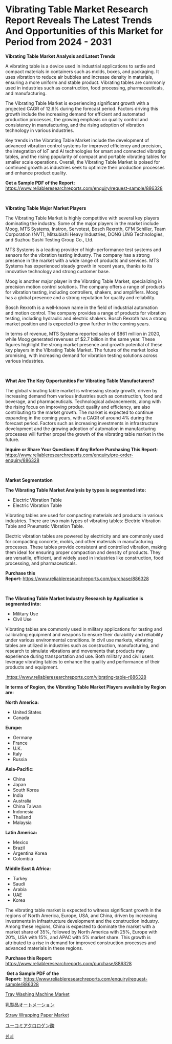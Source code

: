 <p><h1>Vibrating Table Market Research Report Reveals The Latest Trends And Opportunities of this Market for Period from 2024 - 2031</h1></p><p><strong>Vibrating Table Market Analysis and Latest Trends</strong></p>
<p><p>A vibrating table is a device used in industrial applications to settle and compact materials in containers such as molds, boxes, and packaging. It uses vibration to reduce air bubbles and increase density in materials, ensuring a more uniform and stable product. Vibrating tables are commonly used in industries such as construction, food processing, pharmaceuticals, and manufacturing.</p><p>The Vibrating Table Market is experiencing significant growth with a projected CAGR of 12.6% during the forecast period. Factors driving this growth include the increasing demand for efficient and automated production processes, the growing emphasis on quality control and consistency in manufacturing, and the rising adoption of vibration technology in various industries. </p><p>Key trends in the Vibrating Table Market include the development of advanced vibration control systems for improved efficiency and precision, the integration of IoT and AI technologies for smart and connected vibrating tables, and the rising popularity of compact and portable vibrating tables for smaller scale operations. Overall, the Vibrating Table Market is poised for continued growth as industries seek to optimize their production processes and enhance product quality.</p></p>
<p><strong>Get a Sample PDF of the Report:&nbsp;</strong> <a href="https://www.reliableresearchreports.com/enquiry/request-sample/886328">https://www.reliableresearchreports.com/enquiry/request-sample/886328</a></p>
<p>&nbsp;</p>
<p><strong>Vibrating Table Major Market Players</strong></p>
<p><p>The Vibrating Table Market is highly competitive with several key players dominating the industry. Some of the major players in the market include Moog, MTS Systems, Instron, Servotest, Bosch Rexroth, CFM Schiller, Team Corporation (NVT), Mitsubishi Heavy Industries, DONG LING Technologies, and Suzhou Sushi Testing Group Co., Ltd.</p><p>MTS Systems is a leading provider of high-performance test systems and sensors for the vibration testing industry. The company has a strong presence in the market with a wide range of products and services. MTS Systems has experienced steady growth in recent years, thanks to its innovative technology and strong customer base.</p><p>Moog is another major player in the Vibrating Table Market, specializing in precision motion control solutions. The company offers a range of products for vibration testing, including controllers, shakers, and amplifiers. Moog has a global presence and a strong reputation for quality and reliability.</p><p>Bosch Rexroth is a well-known name in the field of industrial automation and motion control. The company provides a range of products for vibration testing, including hydraulic and electric shakers. Bosch Rexroth has a strong market position and is expected to grow further in the coming years.</p><p>In terms of revenue, MTS Systems reported sales of $861 million in 2020, while Moog generated revenues of $2.7 billion in the same year. These figures highlight the strong market presence and growth potential of these key players in the Vibrating Table Market. The future of the market looks promising, with increasing demand for vibration testing solutions across various industries.</p></p>
<p>&nbsp;</p>
<p><strong>What Are The Key Opportunities For Vibrating Table Manufacturers?</strong></p>
<p><p>The global vibrating table market is witnessing steady growth, driven by increasing demand from various industries such as construction, food and beverage, and pharmaceuticals. Technological advancements, along with the rising focus on improving product quality and efficiency, are also contributing to the market growth. The market is expected to continue expanding in the coming years, with a CAGR of around 4% during the forecast period. Factors such as increasing investments in infrastructure development and the growing adoption of automation in manufacturing processes will further propel the growth of the vibrating table market in the future.</p></p>
<p><strong>Inquire or Share Your Questions If Any Before Purchasing This Report:</strong> <a href="https://www.reliableresearchreports.com/enquiry/pre-order-enquiry/886328">https://www.reliableresearchreports.com/enquiry/pre-order-enquiry/886328</a></p>
<p>&nbsp;</p>
<p><strong>Market Segmentation</strong></p>
<p><strong>The Vibrating Table Market Analysis by types is segmented into:</strong></p>
<p><ul><li>Electric Vibration Table</li><li>Electric Vibration Table</li></ul></p>
<p><p>Vibrating tables are used for compacting materials and products in various industries. There are two main types of vibrating tables: Electric Vibration Table and Pneumatic Vibration Table. </p><p>Electric vibration tables are powered by electricity and are commonly used for compacting concrete, molds, and other materials in manufacturing processes. These tables provide consistent and controlled vibration, making them ideal for ensuring proper compaction and density of products. They are versatile, efficient, and widely used in industries like construction, food processing, and pharmaceuticals.</p></p>
<p><strong>Purchase this Report:&nbsp;</strong><a href="https://www.reliableresearchreports.com/purchase/886328">https://www.reliableresearchreports.com/purchase/886328</a></p>
<p>&nbsp;</p>
<p><strong>The Vibrating Table Market Industry Research by Application is segmented into:</strong></p>
<p><ul><li>Military Use</li><li>Civil Use</li></ul></p>
<p><p>Vibrating tables are commonly used in military applications for testing and calibrating equipment and weapons to ensure their durability and reliability under various environmental conditions. In civil use markets, vibrating tables are utilized in industries such as construction, manufacturing, and research to simulate vibrations and movements that products may experience during transportation and use. Both military and civil users leverage vibrating tables to enhance the quality and performance of their products and equipment.</p></p>
<p><a href="https://www.reliableresearchreports.com/vibrating-table-r886328">&nbsp;https://www.reliableresearchreports.com/vibrating-table-r886328</a></p>
<p><strong>In terms of Region, the Vibrating Table Market Players available by Region are:</strong></p>
<p>
    <p> <strong> North America: </strong>
        <ul>
            <li>United States</li>
            <li>Canada</li>
        </ul>
        </p> 
    <p> <strong> Europe: </strong>
        <ul>
            <li>Germany</li>
            <li>France</li>
            <li>U.K.</li>
            <li>Italy</li>
            <li>Russia</li>
        </ul>
        </p> 
    <p> <strong> Asia-Pacific: </strong>
        <ul>
            <li>China</li>
            <li>Japan</li>
            <li>South Korea</li>
            <li>India</li>
            <li>Australia</li>
            <li>China Taiwan</li>
            <li>Indonesia</li>
            <li>Thailand</li>
            <li>Malaysia</li>
        </ul>
        </p> 
    <p> <strong> Latin America: </strong>
        <ul>
            <li>Mexico</li>
            <li>Brazil</li>
            <li>Argentina Korea</li>
            <li>Colombia</li>
        </ul>
        </p> 
    <p> <strong> Middle East & Africa: </strong>
        <ul>
            <li>Turkey</li>
            <li>Saudi</li>
            <li>Arabia</li>
            <li>UAE</li>
            <li>Korea</li>
        </ul>
    </p>
    </p>
<p><p>The vibrating table market is expected to witness significant growth in the regions of North America, Europe, USA, and China, driven by increasing investments in infrastructure development and the construction industry. Among these regions, China is expected to dominate the market with a market share of 35%, followed by North America with 25%, Europe with 20%, USA with 15%, and APAC with 5% market share. This growth is attributed to a rise in demand for improved construction processes and advanced materials in these regions.</p></p>
<p><strong>Purchase this Report: </strong><a href="https://www.reliableresearchreports.com/purchase/886328">https://www.reliableresearchreports.com/purchase/886328</a></p>
<p>&nbsp;<strong>Get a Sample PDF of the Report:&nbsp;&nbsp;</strong><a href="https://www.reliableresearchreports.com/enquiry/request-sample/886328">https://www.reliableresearchreports.com/enquiry/request-sample/886328</a></p>
<p><strong></strong></p>
<p><p><a href="https://github.com/mauripalmi/Market-Research-Report-List-3/blob/main/tray-washing-machine-market.md">Tray Washing Machine Market</a></p><p><a href="https://github.com/MosesSpinka1914/Market-Research-Report-List-1/blob/main/289996335020.md">乳製品オートメーション</a></p><p><a href="https://issuu.com/reportprime-2/docs/straw-wrapping-paper-market-size-2030.pptx">Straw Wrapping Paper Market</a></p><p><a href="https://medium.com/@davidowell8/%E3%82%A6%E3%82%B3%E3%83%B3%E3%82%AF%E3%83%AD%E3%83%AD%E3%82%B0%E3%82%B7%E3%83%B3%E9%85%B8%E5%B8%82%E5%A0%B4%E3%83%AC%E3%83%9D%E3%83%BC%E3%83%88%E3%81%AF-%E3%81%93%E3%81%AE%E5%B8%82%E5%A0%B4%E3%81%AE%E6%9C%80%E6%96%B0%E3%83%88%E3%83%AC%E3%83%B3%E3%83%89%E3%82%84%E6%88%90%E9%95%B7%E6%A9%9F%E4%BC%9A%E3%82%92%E6%98%8E%E3%82%89%E3%81%8B%E3%81%AB%E3%81%97%E3%81%A6%E3%81%84%E3%81%BE%E3%81%99-47948a2127db">ユーコミアクロロゲン酸</a></p><p><a href="https://github.com/Skyleitney456456/Market-Research-Report-List-1/blob/main/539877632219.md">힌지</a></p></p>